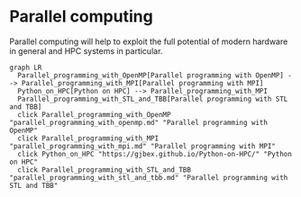 # Parallel computing

Parallel computing will help to exploit the full potential of modern hardware
in general and HPC systems in particular.

```mermaid
graph LR
  Parallel_programming_with_OpenMP[Parallel programming with OpenMP] --> Parallel_programming_with_MPI[Parallel programming with MPI]
  Python_on_HPC[Python on HPC] --> Parallel_programming_with_MPI
  Parallel_programming_with_STL_and_TBB[Parallel programming with STL and TBB]
  click Parallel_programming_with_OpenMP "parallel_programming_with_openmp.md" "Parallel programming with OpenMP"
  click Parallel_programming_with_MPI "parallel_programming_with_mpi.md" "Parallel programming with MPI"
  click Python_on_HPC "https://gjbex.github.io/Python-on-HPC/" "Python on HPC"
  click Parallel_programming_with_STL_and_TBB "parallel_programming_with_stl_and_tbb.md" "Parallel programming with STL and TBB"
```
